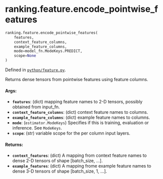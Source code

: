 <div itemscope itemtype="http://developers.google.com/ReferenceObject">
<meta itemprop="name" content="ranking.feature.encode_pointwise_features" />
<meta itemprop="path" content="Stable" />
</div>

# ranking.feature.encode_pointwise_features

``` python
ranking.feature.encode_pointwise_features(
    features,
    context_feature_columns,
    example_feature_columns,
    mode=model_fn.ModeKeys.PREDICT,
    scope=None
)
```



Defined in [`python/feature.py`](https://github.com/tensorflow/ranking/tree/master/tensorflow_ranking/python/feature.py).

<!-- Placeholder for "Used in" -->

Returns dense tensors from pointwise features using feature columns.

#### Args:

* <b>`features`</b>: (dict) mapping feature names to 2-D tensors, possibly obtained
    from input_fn.
* <b>`context_feature_columns`</b>: (dict) context feature names to columns.
* <b>`example_feature_columns`</b>: (dict) example feature names to columns.
* <b>`mode`</b>: (`estimator.ModeKeys`) Specifies if this is training, evaluation or
    inference. See `ModeKeys`.
* <b>`scope`</b>: (str) variable scope for the per column input layers.


#### Returns:

* <b>`context_features`</b>: (dict) A mapping from context feature names to dense
  2-D tensors of shape [batch_size, ...].
* <b>`example_features`</b>: (dict) A mapping frome example feature names to dense
  3-D tensors of shape [batch_size, 1, ...].